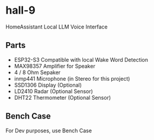# hall-9
HomeAssistant Local LLM Voice Interface

## Parts 
- ESP32-S3 Compatible with local Wake Word Detection
- MAX98357 Amplifier for Speaker
- 4 / 8 Ohm Sepaker
- inmp441 Microphone (in Stereo for this project)
- SSD1306 Display (Optional)
- LD2410 Radar (Optional Sensor)
- DHT22 Thermometer (Optional Sensor)

## Bench Case
For Dev purposes, use Bench Case 
